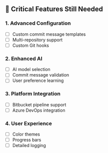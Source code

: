 
## 🎯 Critical Features Still Needed

### 1. **Advanced Configuration**
- [ ] Custom commit message templates
- [ ] Multi-repository support
- [ ] Custom Git hooks

### 2. **Enhanced AI**
- [ ] AI model selection
- [ ] Commit message validation
- [ ] User preference learning

### 3. **Platform Integration**
- [ ] Bitbucket pipeline support
- [ ] Azure DevOps integration

### 4. **User Experience**
- [ ] Color themes
- [ ] Progress bars
- [ ] Detailed logging
